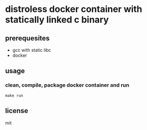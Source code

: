 # distroless docker container with statically linked c binary

## prerequesites
* gcc with static libc
* docker

## usage

### clean, compile, package docker container and run
```
make run
```

## license

mit
